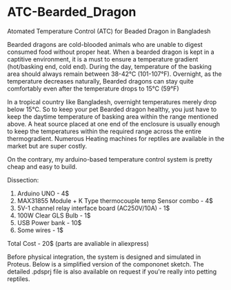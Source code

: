 # ATC-Bearded_Dragon
Atomated Temperature Control (ATC) for Beaded Dragon in Bangladesh

Bearded dragons are cold-blooded animals who are unable to digest consumed food without proper heat.  When a bearded dragon is kept in a captitive environment, it is a must to ensure a temperature gradient (hot/basking end, cold end). During the day, temperature of the basking area should always remain between 38-42°C (101-107°F). Overnight, as the temperature decreases naturally, Bearded dragons can stay quite comfortably even after the temperature drops to 15°C (59°F)

In a tropical country like Bangladesh, overnight temperatures merely drop below 15°C. So to keep your pet Bearded dragon healthy, you just have to keep the daytime temperature of basking area within the range mentioned above. A heat source placed at one end of the enclosure is usually enough to keep the temperatures within the required range across the entire thermogradient. Numerous Heating machines for reptiles are available in the market but are super costly.

On the contrary, my arduino-based temperature control system is pretty cheap and easy to build.

Dissection:
1. Arduino UNO - 4$
2. MAX31855 Module + K Type thermocouple temp Sensor combo - 4$
3. 5V-1 channel relay interface board (AC250V/10A) - 1$
4. 100W Clear GLS Bulb - 1$
5. USB Power bank - 10$
6. Some wires - 1$

Total Cost - 20$ (parts are avaliable in aliexpress)

Before physical integration, the system is designed and simulated in Proteus. Below is a simplified version of the compononet sketch. The detailed .pdsprj file is also available on request if you're really into petting reptiles.
